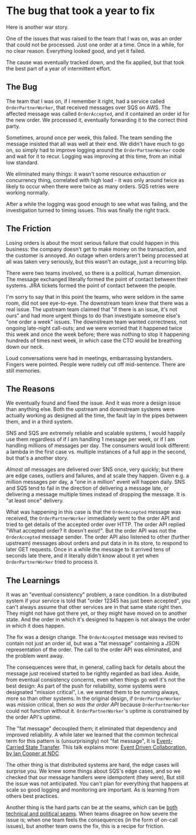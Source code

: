 # The bug that took a year to fix

Here is another war story.

One of the issues that was raised to the team that I was on, was an order that could not be processed. Just one order at a time. Once in a while, for no clear reason. Everything looked good, and yet it failed.

The cause was eventually tracked down, and the fix applied, but that took the best part of a year of intermittent effort.

## The Bug

The team that I was on, if I remember it right, had a service called `OrderPartnerWorker`, that received messages over SQS on AWS. The affected message was called `OrderAccepted`, and it contained an order id for the new order. We processed it, eventually forwarding it to the correct third party.

Sometimes, around once per week, this failed. The team sending the message insisted that all was well at their end.  We didn't have much to go on, so simply had to improve logging around the `OrderPartnerWorker` code and wait for it to recur. Logging was improving at this time, from an initial low standard.

We eliminated many things: it wasn't some resource exhaustion or concurrency thing, correlated with high load - it was only around twice as likely to occur when there were twice as many orders. SQS retries were working normally.

After a while the logging was good enough to see what was failing, and the investigation turned to timing issues. This was finally the right track.

## The Friction

 Losing orders is about the most serious failure that could happen in this business: the company doesn't get to make money on the transaction, and the customer is annoyed. An outage when orders aren't being processed at all was taken very seriously, but this wasn't an outage, just a recurring blip.

There were two teams involved, so there is a political, human dimension. The message exchanged literally formed the point of contact between their systems. JIRA tickets formed the point of contact between the people.

I'm sorry to say that in this point the teams, who were seldom in the same room, did not see eye-to-eye. The downstream team knew that there was a real issue. The upstream team claimed that "if there is an issue, it's not ours" and had more urgent things to do than investigate someone else's "one order a week" issues. The downstream team wanted correctness, not ongoing late-night call-outs; and we were worried that it happened twice this week and once the week before; there was nothing to stop it happening hundreds of times next week, in which case the CTO would be breathing down our neck.

Loud conversations were had in meetings, embarrassing bystanders. Fingers were pointed. People were rudely cut off mid-sentence. There are still memories.

## The Reasons

We eventually found and fixed the issue. And it was more a design issue than anything else. Both the upstream and downstream systems were actually working as designed all the time, the fault lay in the pipes between them, and in a third system.

SNS and SQS are extremely reliable and scalable systems, I would happily use them regardless of if I am handling 1 message per week, or if I am handling millions of messages per day. The consumers would look different: a lambda in the first case vs. multiple instances of a full app in the second, but that's a another story.

_Almost all_ messages are delivered over SNS once, very quickly; but there are edge cases, outliers and failures, and at scale they happen. Given e.g. a million messages per day, a "one in a million" event will happen daily. SNS and SQS tend to fail in the direction of delivering a message late, or delivering a message multiple times instead of dropping the message. It is "at least once" delivery.

What was happening in this case is that the `OrderAccepted` message was received, the `OrderPartnerWorker` immediately went to the order API and tried to get details of the accepted order over HTTP. The order API replied "What accepted order? It doesn't exist!".  But the order API was not the `OrderAccepted` message sender. The order API also listened to other (further upstream) messages about orders and put data in in its store, to respond to later GET requests. Once in a while the message to it arrived tens of seconds late there, and it literally didn't know about it yet when `OrderPartnerWorker` tried to process it.

## The Learnings

It was an "eventual consistency" problem, a race condition. In a distributed system if your service is told that "order 12345 has just been accepted", you can't always assume that other services are in that same state right then. They might not have got there yet, or they might have moved on to another state. And the order in which it's designed to happen is not always the order in which it does happen.

The fix was a design change. The `OrderAccepted` message was revised to contain not just an order id, but was a "fat message" containing a JSON representation of the order. The call to the order API was eliminated, and the problem went away.

The consequences were that, in general, calling back for details about the message just received started to be rightly regarded as bad idea. Aside, from eventual consistency concerns, even when things go well it's not the best design: As part of the push for reliability, some systems were designated "mission critical", i.e. we wanted them to be running always, more so than other systems. In the original design, if `OrderPartnerWorker` was mission critical, then _so was the order API_ because `OrderPartnerWorker` could not function without it. `OrderPartnerWorker`'s uptime is constrained by the order API's uptime.

The "fat message" decoupled them; it eliminated that dependency and improved reliability. A while later we learned that the common technical term for this pattern is (unsurprisingly) not "fat message", It is [Event-Carried State Transfer](https://martinfowler.com/articles/201701-event-driven.html). This talk explains more: [Event Driven Collaboration, by Ian Cooper at NDC](https://www.youtube.com/watch?v=PreAnSofAsA&feature=youtu.be&t=1819)

The other thing is that distributed systems are hard, the edge cases will surprise you. We knew some things about SQS's edge cases, and so we checked that our message handlers were idempotent (they were), But still the issue was not anticipated. You can't plan for everything that happens at scale so good logging and monitoring are important. As is learning from others best practices.

Another thing is the hard parts can be at the seams, which can be [both technical and political seams](https://en.wikipedia.org/wiki/Conway%27s_law). When teams disagree on how severe the issue is; when one team feels the consequences (in the form of on-call issues), but another team owns the fix, this is a recipe for friction.
